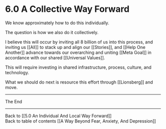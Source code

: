 # 6.0 A Collective Way Forward

We know approximately how to do this individually. 

The question is how we also do it collectively. 

I believe this will occur by inviting all 8 billion of us into this process, and inviting us [[All]] to stack up and align our [[Stories]], and  [[Help One Another]] advance towards our overarching and uniting [[Meta Goal]] in accordance with our shared [[Universal Values]].  

This will require investing in shared infrastructure, process, culture, and technology. 

What we should do next is resource this effort through [[Lionsberg]] and move. 

___
The End  
___

Back to [[5.0 An Individual And Local Way Forward]]        
Back to table of contents [[A Way Beyond Fear, Anxiety, And Depression]]    
